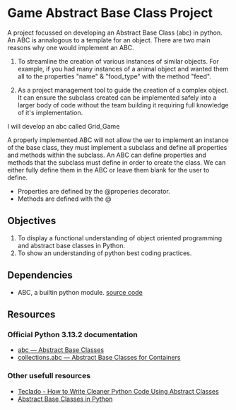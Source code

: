 # Game Abstract Base Class Project

A project focussed on developing an Abstract Base Class (abc) in python. An ABC is annalogous to a template for an object. There are two main reasons why one would implement an ABC.

1. To streamline the creation of various instances of similar objects. For example, if you had many instances of a animal object and wanted them all to the properties "name" & "food_type" with the method "feed".

2. As a project management tool to guide the creation of a complex object. It can ensure the subclass created can be implemented safely into a larger body of code without the team building it requiring full knowledge of it's implementation.

I will develop an abc called Grid_Game

A properly implemented ABC will not allow the uer to implement an instance of the base class, they must implement a subclass and define all properties and methods within the subclass. An ABC can define properties and methods that the subclass must define in order to create the class. We can either fully define them in the ABC or leave them blank for the user to define.

- Properties are defined by the @properies decorator.
- Methods are defined with the @

## Objectives

1. To display a functional understanding of object oriented programming and abstract base classes in Python.
2. To show an understanding of python best coding practices.

## Dependencies

- ABC, a builtin python module. [source code](https://github.com/python/cpython/tree/3.13/Lib/abc.py)

## Resources

### Official Python 3.13.2 documentation

- [abc — Abstract Base Classes](https://docs.python.org/3/library/abc.html)
- [collections.abc — Abstract Base Classes for Containers](https://docs.python.org/3/library/collections.abc.html)

### Other usefull resources

- [Teclado - How to Write Cleaner Python Code Using Abstract Classes](https://blog.teclado.com/python-abc-abstract-base-classes/)
- [Abstract Base Classes in Python](https://earthly.dev/blog/abstract-base-classes-python/)
